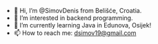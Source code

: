 - 👋 Hi, I’m @SimovDenis from Belišće, Croatia.
- 👀 I’m interested in backend programming.
- 🌱 I’m currently learning Java in Edunova, Osijek!
- 📫 How to reach me: dsimov19@gmail.com

<!---
SimovDenis/SimovDenis is a ✨ special ✨ repository because its `README.md` (this file) appears on your GitHub profile.
You can click the Preview link to take a look at your changes.
--->
